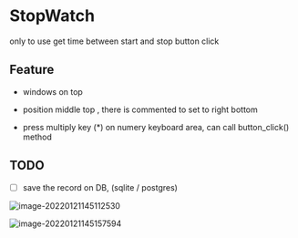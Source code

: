 # StopWatch

only to use get time between start and stop button click



## Feature

- windows on top

- position middle top , there is commented to set to right bottom

- press multiply key (*) on numery keyboard area, can call button_click() method

  

## TODO

- [ ] save the record on DB, (sqlite / postgres)



![image-20220121145112530](F:\dev\net6\StopWatch\image-20220121145112530.png)

![image-20220121145157594](F:\dev\net6\StopWatch\image-20220121145157594.png)

